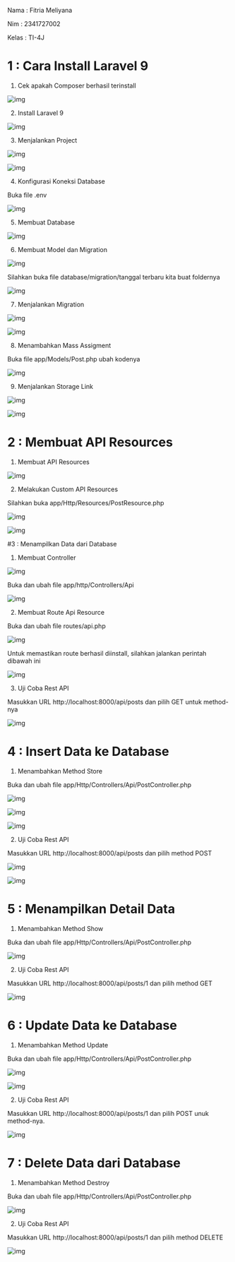 Nama    : Fitria Meliyana

Nim     : 2341727002
 
Kelas   : TI-4J

# 1 : Cara Install Laravel 9

1. Cek apakah Composer berhasil terinstall

![img](/07-laravel9-nexjs/img/cek%20composer.PNG)

2. Install Laravel 9

![img](/07-laravel9-nexjs/img/prak%201%20install%20laravel%209.PNG)

3. Menjalankan Project

![img](/07-laravel9-nexjs/img/prak%201%20langkah%202%20php%20artisan.PNG)

![img](/07-laravel9-nexjs/img/prak%201%20langkah%202%20localhost%208000.PNG)

4. Konfigurasi Koneksi Database

Buka file .env

![img](/07-laravel9-nexjs/img/prak%201%20langkah%203%20ganti%20.env.PNG)

5. Membuat Database

![img](/07-laravel9-nexjs/img/prak%201%20langkah%204%20database.PNG)

6. Membuat Model dan Migration

![img](/07-laravel9-nexjs/img/prak%201%20langkah%205%20migration.PNG)

Silahkan buka file database/migration/tanggal terbaru kita buat foldernya

![img](/07-laravel9-nexjs/img/prak%201%20langkah%205%20ganti%20migration.PNG)

7. Menjalankan Migration

![img](/07-laravel9-nexjs/img/prak%201%20langkah%206%20php%20artisan%20migrate.PNG)

![img](/07-laravel9-nexjs/img/prak%201%20langkah%206%20hasil%20migrate%20database.PNG)

8. Menambahkan Mass Assigment

Buka file app/Models/Post.php ubah kodenya

![img](/07-laravel9-nexjs/img/prak%201%20langkah%207%20ganti%20post.PNG)

9. Menjalankan Storage Link

![img](/07-laravel9-nexjs/img/prak%201%20langkah%208%20storage%20link.PNG)

![img](/07-laravel9-nexjs/img/prak%201%20langkah%208%20hasil%20storage%20link.PNG)

# 2 : Membuat API Resources

1. Membuat API Resources

![img](/07-laravel9-nexjs/img/prak%202%20langkah%201%20resource%20postresource.PNG)

2. Melakukan Custom API Resources

Silahkan buka app/Http/Resources/PostResource.php

![img](/07-laravel9-nexjs/img/prak%202%20langkah%202%20pertama.PNG)

![img](/07-laravel9-nexjs/img/prak%202%20langkah%202%20kedua.PNG)

#3 : Menampilkan Data dari Database

1. Membuat Controller

![img](/07-laravel9-nexjs/img/prak%203%20langkah%201%20membuat%20controller.PNG)

Buka dan ubah file app/http/Controllers/Api

![img](/07-laravel9-nexjs/img/prak%203%20langkah%201%20postcontroller.PNG)

2. Membuat Route Api Resource

Buka dan ubah file routes/api.php

![img](/07-laravel9-nexjs/img/prak%203%20langkah%202%20route%20api.PNG)

Untuk memastikan route berhasil diinstall, silahkan jalankan perintah dibawah ini

![img](/07-laravel9-nexjs/img/prak%203%20langkah%202%20routes%20list.PNG)

3. Uji Coba Rest API

Masukkan URL http://localhost:8000/api/posts dan pilih GET untuk method-nya

![img](/07-laravel9-nexjs/img/prak%203%20langkah%203.PNG)

# 4 : Insert Data ke Database

1. Menambahkan Method Store

Buka dan ubah file app/Http/Controllers/Api/PostController.php

![img](/07-laravel9-nexjs/img/prak%204%20langkah%201%20pertama.PNG)

![img](/07-laravel9-nexjs/img/prak%204%20langkah%201%20kedua.PNG)

![img](/07-laravel9-nexjs/img/prak%204%20langkah%201%20ketiga.PNG)

2. Uji Coba Rest API

Masukkan URL http://localhost:8000/api/posts dan pilih method POST

![img](/07-laravel9-nexjs/img/prak%204%20langkah%202.PNG)

![img](/07-laravel9-nexjs/img/prak%204%20langkah%202%20form%20body.PNG)

# 5 : Menampilkan Detail Data

1. Menambahkan Method Show

Buka dan ubah file app/Http/Controllers/Api/PostController.php

![img](/07-laravel9-nexjs/img/prak%205%20langkah%201.PNG)

2. Uji Coba Rest API

Masukkan URL http://localhost:8000/api/posts/1 dan pilih method GET

![img](/07-laravel9-nexjs/img/prak%205%20langkah%202.PNG)

# 6 : Update Data ke Database

1. Menambahkan Method Update

Buka dan ubah file app/Http/Controllers/Api/PostController.php

![img](/07-laravel9-nexjs/img/prak%206%20langkah%201%20a.PNG)

![img](/07-laravel9-nexjs/img/prak%206%20langkah%201%20b.PNG)

2. Uji Coba Rest API

Masukkan URL http://localhost:8000/api/posts/1 dan pilih POST unuk method-nya.

![img](/07-laravel9-nexjs/img/prak%206%20langkah%202.PNG)

# 7 : Delete Data dari Database

1. Menambahkan Method Destroy

Buka dan ubah file app/Http/Controllers/Api/PostController.php

![img](/07-laravel9-nexjs/img/prak%207%20langkah%201.PNG)

2. Uji Coba Rest API

Masukkan URL http://localhost:8000/api/posts/1 dan pilih method DELETE

![img](/07-laravel9-nexjs/img/prak%207%20langkah%202.PNG)












